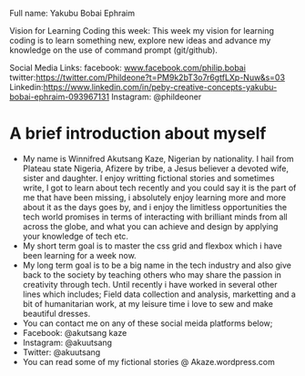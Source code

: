 Full name: 
Yakubu Bobai Ephraim

Vision for Learning Coding this week:
This week my vision for learning coding is to learn something new, explore new ideas and advance my knowledge on the use of command prompt (git/github).

Social Media Links:
facebook: www.facebook.com/philip.bobai
twitter:https://twitter.com/Phildeone?t=PM9k2bT3o7r6gtfLXp-Nuw&s=03
Linkedin:https://www.linkedin.com/in/peby-creative-concepts-yakubu-bobai-ephraim-093967131
Instagram: @phildeoner

# A brief introduction about myself
- My name is Winnifred Akutsang Kaze, Nigerian by nationality.
I hail from Plateau state Nigeria, Afizere by tribe, a Jesus believer a devoted wife, sister and daughter. I enjoy writting fictional stories and sometimes write, I got to learn about tech recently and you could say it is the part of me that have been missing, i absolutely enjoy learning more and more about it as the days goes by, and i enjoy the limitless opportunities the tech world promises in terms of interacting with brilliant minds from all across the globe, and what you can achieve and design by applying your knowledge of tech etc.
- My short term goal is to master the css grid and flexbox which i have been learning for a week now.  
- My long term goal is to be a big name in the tech industry and also give back to the society by teaching others who may share the passion in creativity through tech. 
Until recently i have worked in several other lines which includes; Field data collection and analysis, marketting and a bit of humanitarian work, at my leisure time i love to sew and make beautiful dresses. 
- You can contact me on any of these social meida platforms below;
- Facebook: @akutsang kaze
- Instagram: @akuutsang
- Twitter: @akuutsang
- You can read some of my fictional stories @ Akaze.wordpress.com

